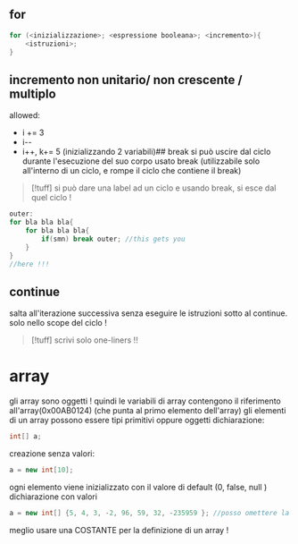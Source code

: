 ##
## for

```java
for (<inizializzazione>; <espressione booleana>; <incremento>){
	<istruzioni>;
}
```
## incremento non unitario/ non crescente / multiplo
allowed: 
- i += 3
- i--
- i++, k+= 5 (inizializzando 2 variabili)## break
si può uscire dal ciclo durante l'esecuzione del suo corpo usato break (utilizzabile solo all'interno di un ciclo, e rompe il ciclo che contiene il break)

> [!tuff] si può dare una label ad un ciclo e usando break, si esce dal quel ciclo !


```java
outer:
for bla bla bla{
	for bla bla bla{
		if(smn) break outer; //this gets you
	}
}
//here !!!
```

## continue
salta all'iterazione successiva senza eseguire le istruzioni sotto al continue. solo nello scope del ciclo !
>[!tuff] 
>scrivi solo one-liners !!


# array
gli array sono oggetti ! quindi le variabili di array contengono il riferimento all'array(0x00AB0124) (che punta al primo elemento dell'array)
	gli elementi di un array possono essere tipi primitivi oppure oggetti
dichiarazione:
```java
int[] a;
```

creazione senza valori:
```java
a = new int[10];
```
ogni elemento viene inizializzato con il valore di default (0, false, null )
 dichiarazione con valori
```java
a = new int[] {5, 4, 3, -2, 96, 59, 32, -235959 }; //posso omettere la dimensione
```

meglio usare una COSTANTE per la definizione di un array !
